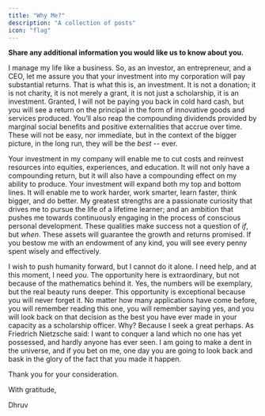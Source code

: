 ```yaml
---
title: "Why Me?"
description: "A collection of posts"
icon: "flag"
---
```


**Share any additional information you would like us to know about you.**

I manage my life like a business. So, as an investor, an entrepreneur, and a CEO, let me assure you that your investment into my corporation will pay substantial returns. That is what this is, an investment. It is not a donation; it is not charity, it is not merely a grant, it is not just a scholarship, it is an investment. Granted, I will not be paying you back in cold hard cash, but you will see a return on the principal in the form of innovative goods and services produced. You’ll also reap the compounding dividends provided by marginal social benefits and positive externalities that accrue over time. These will not be easy, nor immediate, but in the context of the bigger picture, in the long run, they will be the *best* -- ever. 

Your investment in my company will enable me to cut costs and reinvest resources into equities, experiences, and education. It will not only have a compounding return, but it will also have a compounding effect on my ability to produce. Your investment will expand both my top and bottom lines. It will enable me to work harder, work smarter, learn faster, think bigger, and do better. My greatest strengths are a passionate curiosity that drives me to pursue the life of a lifetime learner; and an ambition that pushes me towards continuously engaging in the process of conscious personal development. These qualities make success not a question of _if_, but _when_. These assets will guarantee the growth and returns promised. If you bestow me with an endowment of any kind, you will see every penny spent wisely and effectively. 

I wish to push humanity forward, but I cannot do it alone. I need help, and at this moment, I need _you_. The opportunity here is extraordinary, but not because of the mathematics behind it. Yes, the numbers will be exemplary, but the real beauty runs deeper. This opportunity is exceptional because you will never forget it. No matter how many applications have come before, you will remember reading this one, you will remember saying yes, and you will look back on that decision as the best you have ever made in your capacity as a scholarship officer. Why? Because I seek a great perhaps. As Friedrich Nietzsche said: I want to conquer a land which no one has yet possessed, and hardly anyone has ever seen. I am going to make a dent in the universe, and if you bet on me, one day you are going to look back and bask in the glory of the fact that you made it happen.

Thank you for your consideration.

With gratitude,

Dhruv
